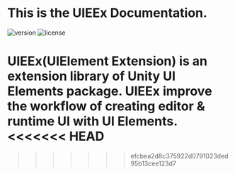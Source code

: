 # This is the **UIEEx Documentation**.
![version](https://badgen.net/badge/version/0.1.0/orange) ![license](https://badgen.net/github/license/blightue/UIEEx)

UIEEx(UIElement Extension) is an extension library of Unity UI Elements package. UIEEx improve the workflow of creating editor &amp; runtime UI with UI Elements.
<<<<<<< HEAD
=======
 
>>>>>>> efcbea2d8c375922d0791023ded95b13cee123d7
